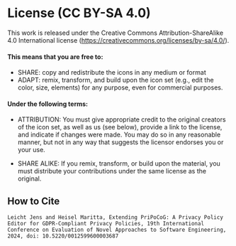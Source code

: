 # License (CC BY-SA 4.0)

This work is released under the Creative Commons Attribution-ShareAlike 4.0 International license (https://creativecommons.org/licenses/by-sa/4.0/).

#### This means that you are free to:
- SHARE: copy and redistribute the icons in any medium or format
- ADAPT: remix, transform, and build upon the icon set (e.g., edit the color, size, elements) for any purpose, even for commercial purposes.

#### Under the following terms:
- ATTRIBUTION: You must give appropriate credit to the original creators of the icon set, as well as us (see below), provide a link to the license, and indicate if changes were made. You may do so in any reasonable manner, but not in any way that suggests the licensor endorses you or your use.

- SHARE ALIKE: If you remix, transform, or build upon the material, you must distribute your contributions under the same license as the original.

## How to Cite

`Leicht Jens and Heisel Maritta, Extending PriPoCoG: A Privacy Policy Editor for GDPR-Compliant Privacy Policies, 19th International Conference on Evaluation of Novel Approaches to Software Engineering, 2024, doi: 10.5220/0012599600003687`